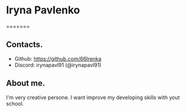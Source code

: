 # Iryna Pavlenko

=======

## Contacts.

- Github: https://github.com/66Irenka
- Discord: irynapavl91 (@irynapavl91)

## About me.

I'm very creative persone. I want improve my developing skills with yout school.
